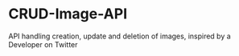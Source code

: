 # CRUD-Image-API
API handling creation, update and deletion of images, inspired by a Developer on Twitter
